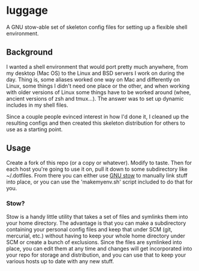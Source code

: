 # luggage
A GNU stow-able set of skeleton config files for setting up a flexible shell environment.

## Background
I wanted a shell environment that would port pretty much anywhere, from my desktop (Mac OS) to the Linux and BSD servers I work on during the day. Thing is, some aliases worked one way on Mac and differently on Linux, some things I didn't need one place or the other, and when working with older versions of Linux some things have to be worked around (whee, ancient versions of zsh and tmux...). The answer was to set up dynamic includes in my shell files.

Since a couple people evinced interest in how I'd done it, I cleaned up the resulting configs and then created this skeleton distribution for others to use as a starting point.

## Usage
Create a fork of this repo (or a copy or whatever). Modify to taste. Then for each host you're going to use it on, pull it down to some subdirectory like ~/.dotfiles. From there you can either use [GNU stow](https://www.gnu.org/software/stow/) to manually link stuff into place, or you can use the 'makemyenv.sh' script included to do that for you.

### Stow?
Stow is a handy little utility that takes a set of files and symlinks them into your home directory. The advantage is that you can make a subdirectory containing your personal config files and keep that under SCM (git, mercurial, etc.) without having to keep your whole home directory under SCM or create a bunch of exclusions. Since the files are symlinked into place, you can edit them at any time and changes will get incorporated into your repo for storage and distribution, and you can use that to keep your various hosts up to date with any new stuff.
